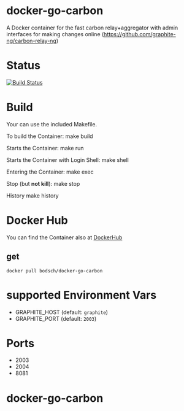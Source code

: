 # docker-go-carbon

A Docker container for the fast carbon relay+aggregator with admin interfaces for making changes online (https://github.com/graphite-ng/carbon-relay-ng)

# Status

[![Build Status](https://travis-ci.org/bodsch/docker-go-carbon.svg?branch=master)](https://travis-ci.org/bodsch/docker-carbon-relay-g)


# Build

Your can use the included Makefile.

To build the Container:
    make build

Starts the Container:
    make run

Starts the Container with Login Shell:
    make shell

Entering the Container:
    make exec

Stop (but **not kill**):
    make stop

History
    make history


# Docker Hub

You can find the Container also at  [DockerHub](https://hub.docker.com/r/bodsch/docker-go-carbon)

## get

    docker pull bodsch/docker-go-carbon


# supported Environment Vars

  - GRAPHITE_HOST  (default: ```graphite```)
  - GRAPHITE_PORT  (default: ```2003```)


# Ports

 - 2003
 - 2004
 - 8081

# docker-go-carbon
